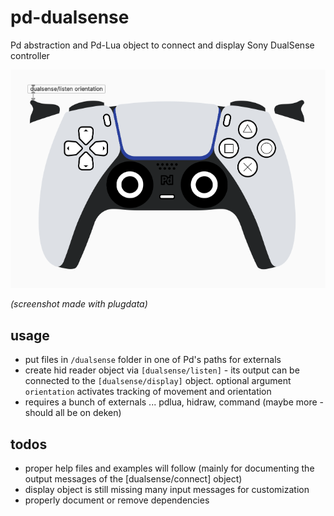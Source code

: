 # pd-dualsense
Pd abstraction and Pd-Lua object to connect and display Sony DualSense controller

![dualsense/display.pd screenshot](dualsense-display.png)

*(screenshot made with plugdata)*

## usage

* put files in `/dualsense` folder in one of Pd's paths for externals
* create hid reader object via `[dualsense/listen]` - its output can be connected to the `[dualsense/display]` object. optional argument `orientation` activates tracking of movement and orientation
* requires a bunch of externals ... pdlua, hidraw, command (maybe more - should all be on deken)

## todos

* proper help files and examples will follow (mainly for documenting the output messages of the [dualsense/connect] object)
* display object is still missing many input messages for customization
* properly document or remove dependencies
